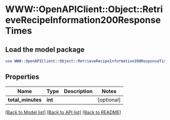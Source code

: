 # WWW::OpenAPIClient::Object::RetrieveRecipeInformation200ResponseTimes

## Load the model package
```perl
use WWW::OpenAPIClient::Object::RetrieveRecipeInformation200ResponseTimes;
```

## Properties
Name | Type | Description | Notes
------------ | ------------- | ------------- | -------------
**total_minutes** | **int** |  | [optional] 

[[Back to Model list]](../README.md#documentation-for-models) [[Back to API list]](../README.md#documentation-for-api-endpoints) [[Back to README]](../README.md)


